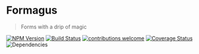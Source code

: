 # Formagus
> Forms with a drip of magic

[![NPM Version][npm-image]][npm-url] [![Build Status](https://travis-ci.org/iaroslavshvets/formagus.svg?branch=master)](https://travis-ci.org/iaroslavshvets/formagus) [![contributions welcome](https://img.shields.io/badge/contributions-welcome-brightgreen.svg?style=flat)](https://github.com/dwyl/esta/issues) [![Coverage Status](https://coveralls.io/repos/github/iaroslavshvets/formagus/badge.svg?branch=master)](https://coveralls.io/github/iaroslavshvets/formagus?branch=master) ![Dependencies](https://david-dm.org/iaroslavshvets/formagus.svg) 

<!-- Markdown link & img dfn's -->
[repo]: iaroslavshvets/formagus
[npm-image]: https://badge.fury.io/js/formagus.svg
[npm-url]: https://badge.fury.io/js/formagus
[npm-downloads]: https://img.shields.io/npm/dm/datadog-metrics.svg?style=flat-square
[travis-image]: https://img.shields.io/travis/dbader/node-datadog-metrics/master.svg?style=flat-square
[travis-url]: https://travis-ci.org/dbader/node-datadog-metrics
